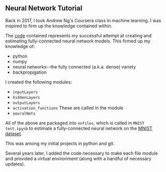## Neural Network Tutorial

Back in 2017, I took Andrew Ng's Coursera class in machine learning.  I was inspired to firm up the knowledge contained within.

The [code](https://github.com/snyderjo/Neural-Network-Tutorial) contained represents my successful attempt at creating and estimating fully-connected neural network models.  This firmed up my knowledge of:
* python
* numpy
* neural networks--the fully connected (a.k.a. dense) variety
* backpropigation

I created the following modules:
* `inputLayers`
* `hiddenLayers`
* `outputLayers`
* `activation_functions`
These are called in the module
* `neuralNets`

All of the above are packaged into `nnfiles`, which is called in `MNIST test.ipynb` to estimate a fully-connected neural network on the [MNIST dataset](https://en.wikipedia.org/wiki/MNIST_database). 

This was among my initial projects in python and git.

Several years later, I added the code necessary to make each file module and provided a virtual environment (along with a handful of necessary updates).